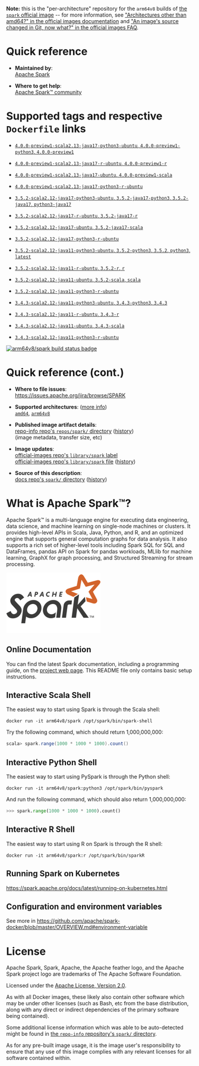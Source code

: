 <!--

********************************************************************************

WARNING:

    DO NOT EDIT "spark/README.md"

    IT IS AUTO-GENERATED

    (from the other files in "spark/" combined with a set of templates)

********************************************************************************

-->

**Note:** this is the "per-architecture" repository for the `arm64v8` builds of [the `spark` official image](https://hub.docker.com/_/spark) -- for more information, see ["Architectures other than amd64?" in the official images documentation](https://github.com/docker-library/official-images#architectures-other-than-amd64) and ["An image's source changed in Git, now what?" in the official images FAQ](https://github.com/docker-library/faq#an-images-source-changed-in-git-now-what).

# Quick reference

-	**Maintained by**:  
	[Apache Spark](https://spark.apache.org/committers.html)

-	**Where to get help**:  
	[Apache Spark™ community](https://spark.apache.org/community.html)

# Supported tags and respective `Dockerfile` links

-	[`4.0.0-preview1-scala2.13-java17-python3-ubuntu`, `4.0.0-preview1-python3`, `4.0.0-preview1`](https://github.com/apache/spark-docker/blob/b9f1f8e8ebed1959c2be3864a114b52f67519092/4.0.0-preview1/scala2.13-java17-python3-ubuntu/Dockerfile)

-	[`4.0.0-preview1-scala2.13-java17-r-ubuntu`, `4.0.0-preview1-r`](https://github.com/apache/spark-docker/blob/b9f1f8e8ebed1959c2be3864a114b52f67519092/4.0.0-preview1/scala2.13-java17-r-ubuntu/Dockerfile)

-	[`4.0.0-preview1-scala2.13-java17-ubuntu`, `4.0.0-preview1-scala`](https://github.com/apache/spark-docker/blob/b9f1f8e8ebed1959c2be3864a114b52f67519092/4.0.0-preview1/scala2.13-java17-ubuntu/Dockerfile)

-	[`4.0.0-preview1-scala2.13-java17-python3-r-ubuntu`](https://github.com/apache/spark-docker/blob/b9f1f8e8ebed1959c2be3864a114b52f67519092/4.0.0-preview1/scala2.13-java17-python3-r-ubuntu/Dockerfile)

-	[`3.5.2-scala2.12-java17-python3-ubuntu`, `3.5.2-java17-python3`, `3.5.2-java17`, `python3-java17`](https://github.com/apache/spark-docker/blob/b9f1f8e8ebed1959c2be3864a114b52f67519092/3.5.2/scala2.12-java17-python3-ubuntu/Dockerfile)

-	[`3.5.2-scala2.12-java17-r-ubuntu`, `3.5.2-java17-r`](https://github.com/apache/spark-docker/blob/b9f1f8e8ebed1959c2be3864a114b52f67519092/3.5.2/scala2.12-java17-r-ubuntu/Dockerfile)

-	[`3.5.2-scala2.12-java17-ubuntu`, `3.5.2-java17-scala`](https://github.com/apache/spark-docker/blob/b9f1f8e8ebed1959c2be3864a114b52f67519092/3.5.2/scala2.12-java17-ubuntu/Dockerfile)

-	[`3.5.2-scala2.12-java17-python3-r-ubuntu`](https://github.com/apache/spark-docker/blob/b9f1f8e8ebed1959c2be3864a114b52f67519092/3.5.2/scala2.12-java17-python3-r-ubuntu/Dockerfile)

-	[`3.5.2-scala2.12-java11-python3-ubuntu`, `3.5.2-python3`, `3.5.2`, `python3`, `latest`](https://github.com/apache/spark-docker/blob/b9f1f8e8ebed1959c2be3864a114b52f67519092/3.5.2/scala2.12-java11-python3-ubuntu/Dockerfile)

-	[`3.5.2-scala2.12-java11-r-ubuntu`, `3.5.2-r`, `r`](https://github.com/apache/spark-docker/blob/b9f1f8e8ebed1959c2be3864a114b52f67519092/3.5.2/scala2.12-java11-r-ubuntu/Dockerfile)

-	[`3.5.2-scala2.12-java11-ubuntu`, `3.5.2-scala`, `scala`](https://github.com/apache/spark-docker/blob/b9f1f8e8ebed1959c2be3864a114b52f67519092/3.5.2/scala2.12-java11-ubuntu/Dockerfile)

-	[`3.5.2-scala2.12-java11-python3-r-ubuntu`](https://github.com/apache/spark-docker/blob/b9f1f8e8ebed1959c2be3864a114b52f67519092/3.5.2/scala2.12-java11-python3-r-ubuntu/Dockerfile)

-	[`3.4.3-scala2.12-java11-python3-ubuntu`, `3.4.3-python3`, `3.4.3`](https://github.com/apache/spark-docker/blob/6f10acb452a360966ec9a971641280b7b4a3619a/3.4.3/scala2.12-java11-python3-ubuntu/Dockerfile)

-	[`3.4.3-scala2.12-java11-r-ubuntu`, `3.4.3-r`](https://github.com/apache/spark-docker/blob/6f10acb452a360966ec9a971641280b7b4a3619a/3.4.3/scala2.12-java11-r-ubuntu/Dockerfile)

-	[`3.4.3-scala2.12-java11-ubuntu`, `3.4.3-scala`](https://github.com/apache/spark-docker/blob/6f10acb452a360966ec9a971641280b7b4a3619a/3.4.3/scala2.12-java11-ubuntu/Dockerfile)

-	[`3.4.3-scala2.12-java11-python3-r-ubuntu`](https://github.com/apache/spark-docker/blob/6f10acb452a360966ec9a971641280b7b4a3619a/3.4.3/scala2.12-java11-python3-r-ubuntu/Dockerfile)

[![arm64v8/spark build status badge](https://img.shields.io/jenkins/s/https/doi-janky.infosiftr.net/job/multiarch/job/arm64v8/job/spark.svg?label=arm64v8/spark%20%20build%20job)](https://doi-janky.infosiftr.net/job/multiarch/job/arm64v8/job/spark/)

# Quick reference (cont.)

-	**Where to file issues**:  
	https://issues.apache.org/jira/browse/SPARK

-	**Supported architectures**: ([more info](https://github.com/docker-library/official-images#architectures-other-than-amd64))  
	[`amd64`](https://hub.docker.com/r/amd64/spark/), [`arm64v8`](https://hub.docker.com/r/arm64v8/spark/)

-	**Published image artifact details**:  
	[repo-info repo's `repos/spark/` directory](https://github.com/docker-library/repo-info/blob/master/repos/spark) ([history](https://github.com/docker-library/repo-info/commits/master/repos/spark))  
	(image metadata, transfer size, etc)

-	**Image updates**:  
	[official-images repo's `library/spark` label](https://github.com/docker-library/official-images/issues?q=label%3Alibrary%2Fspark)  
	[official-images repo's `library/spark` file](https://github.com/docker-library/official-images/blob/master/library/spark) ([history](https://github.com/docker-library/official-images/commits/master/library/spark))

-	**Source of this description**:  
	[docs repo's `spark/` directory](https://github.com/docker-library/docs/tree/master/spark) ([history](https://github.com/docker-library/docs/commits/master/spark))

# What is Apache Spark™?

Apache Spark™ is a multi-language engine for executing data engineering, data science, and machine learning on single-node machines or clusters. It provides high-level APIs in Scala, Java, Python, and R, and an optimized engine that supports general computation graphs for data analysis. It also supports a rich set of higher-level tools including Spark SQL for SQL and DataFrames, pandas API on Spark for pandas workloads, MLlib for machine learning, GraphX for graph processing, and Structured Streaming for stream processing.

![logo](https://raw.githubusercontent.com/docker-library/docs/a16cd1ae80c04193c029a686d3006c95edb81594/spark/logo.png)

## Online Documentation

You can find the latest Spark documentation, including a programming guide, on the [project web page](https://spark.apache.org/documentation.html). This README file only contains basic setup instructions.

## Interactive Scala Shell

The easiest way to start using Spark is through the Scala shell:

```console
docker run -it arm64v8/spark /opt/spark/bin/spark-shell
```

Try the following command, which should return 1,000,000,000:

```scala
scala> spark.range(1000 * 1000 * 1000).count()
```

## Interactive Python Shell

The easiest way to start using PySpark is through the Python shell:

```console
docker run -it arm64v8/spark:python3 /opt/spark/bin/pyspark
```

And run the following command, which should also return 1,000,000,000:

```python
>>> spark.range(1000 * 1000 * 1000).count()
```

## Interactive R Shell

The easiest way to start using R on Spark is through the R shell:

```console
docker run -it arm64v8/spark:r /opt/spark/bin/sparkR
```

## Running Spark on Kubernetes

https://spark.apache.org/docs/latest/running-on-kubernetes.html

## Configuration and environment variables

See more in https://github.com/apache/spark-docker/blob/master/OVERVIEW.md#environment-variable

# License

Apache Spark, Spark, Apache, the Apache feather logo, and the Apache Spark project logo are trademarks of The Apache Software Foundation.

Licensed under the [Apache License, Version 2.0](https://www.apache.org/licenses/LICENSE-2.0).

As with all Docker images, these likely also contain other software which may be under other licenses (such as Bash, etc from the base distribution, along with any direct or indirect dependencies of the primary software being contained).

Some additional license information which was able to be auto-detected might be found in [the `repo-info` repository's `spark/` directory](https://github.com/docker-library/repo-info/tree/master/repos/spark).

As for any pre-built image usage, it is the image user's responsibility to ensure that any use of this image complies with any relevant licenses for all software contained within.
